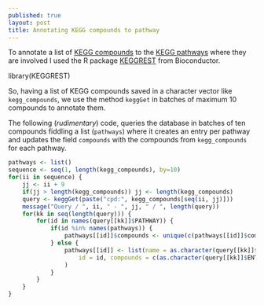 ```yaml
---
published: true
layout: post
title: Annotating KEGG compounds to pathway
---
```


To annotate a list of [KEGG compounds](http://www.genome.jp/kegg/compound/) to the [KEGG pathways](http://www.genome.jp/kegg/pathway.html) where they are involved I used the R package [KEGGREST](https://bioconductor.org/packages/release/bioc/html/KEGGREST.html) from Bioconductor.

  library(KEGGREST)

So, having a list of KEGG compounds saved in a character vector like `kegg_compounds`, we use the method `keggGet` in batches of maximum 10 compounds to annotate them.

The following (_rudimentary_) code, queries the database in batches of ten compounds fiddling a list (`pathways`) where it creates an entry per pathway and updates the field `compounds` with the compounds from `kegg_compounds` for each pathway.

```R
pathways <- list()
sequence <- seq(1, length(kegg_compounds), by=10)
for(ii in sequence) {
    jj <- ii + 9
    if(jj > length(kegg_compounds)) jj <- length(kegg_compounds)
    query <- keggGet(paste("cpd:", kegg_compounds[seq(ii, jj)]))
    message("Query / ", ii, " - ", jj, " / ", length(query))
    for(kk in seq(length(query))) {
        for(id in names(query[[kk]]$PATHWAY)) {
            if(id %in% names(pathways)) {
                pathways[[id]]$compounds <- unique(c(pathways[[id]]$compounds , as.character(query[[kk]]$ENTRY)))
            } else {
                pathways[[id]] <- list(name = as.character(query[[kk]]$PATHWAY[id]),
                    id = id, compounds = c(as.character(query[[kk]]$ENTRY))
                )
            }
        }
    }
}
```